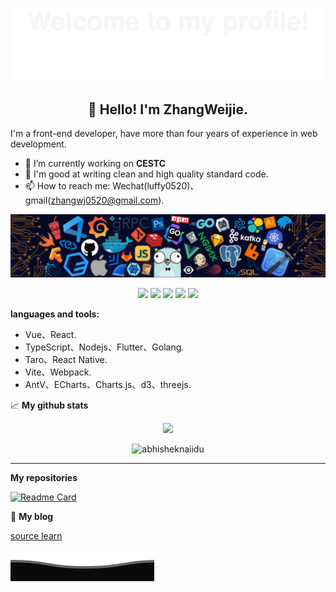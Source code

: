 ![](assets/Bottom_up.svg)

<h2 align="center">👋 Hello! I'm ZhangWeijie.</h2>

I'm a front-end developer, have more than four years of experience in web development.

- 🔭 I’m currently working on **CESTC**
- 🌱 I'm good at writing clean and high quality standard code.
- 📫 How to reach me: Wechat(luffy0520)、gmail(zhangwj0520@gmail.com).

<!--   my-header-img -->

![](./assets/header_.png)

<!--   my-kaggle
### My achievements on [kaggle](https://www.kaggle.com/andrej0marinchenko):

![competition_light](https://road-to-kaggle-grandmaster.vercel.app/api/badges/andrej0marinchenko/competition/light)
![dataset](https://road-to-kaggle-grandmaster.vercel.app/api/badges/andrej0marinchenko/dataset/light)
![notebook](https://road-to-kaggle-grandmaster.vercel.app/api/badges/andrej0marinchenko/notebook/light)
![discussion](https://road-to-kaggle-grandmaster.vercel.app/api/badges/andrej0marinchenko/discussion/light)
-->
<!--   my-icons -->
<p align="center">
    <a href="https://github.com/zhangwj0520/zhangwj0520"><img src="https://img.shields.io/badge/status-updating-brightgreen.svg"></a>
    <a href="https://github.com/vuejs/"><img src="https://img.shields.io/badge/Vue-3.3.4%2B-green.svg"></a>
    <a href="https://github.com/zhangwj0520/zhangwj0520/graphs/contributors"><img src="https://img.shields.io/github/contributors/zhangwj0520/zhangwj0520?color=blue"></a>
    <a href="https://github.com/zhangwj0520/zhangwj0520/stargazers"><img src="https://img.shields.io/github/stars/zhangwj0520/zhangwj0520.svg?logo=github"></a>
    <a href="https://github.com/zhangwj0520/zhangwj0520/network/members"><img src="https://img.shields.io/github/forks/zhangwj0520/zhangwj0520.svg?color=blue&logo=github"></a>
</p>

<!--   my-skils -->
<!--
| Property              | Data                                                                                                                                                                                                                                                                                                                                                                                                                                                                                                                                                                                                                                                                                                                                                                                                                                                                                                                                                                                                                                                                                                                                                                                                                                                                                                                                                                                                                                                                                                                                  |
| --------------------- | ------------------------------------------------------------------------------------------------------------------------------------------------------------------------------------------------------------------------------------------------------------------------------------------------------------------------------------------------------------------------------------------------------------------------------------------------------------------------------------------------------------------------------------------------------------------------------------------------------------------------------------------------------------------------------------------------------------------------------------------------------------------------------------------------------------------------------------------------------------------------------------------------------------------------------------------------------------------------------------------------------------------------------------------------------------------------------------------------------------------------------------------------------------------------------------------------------------------------------------------------------------------------------------------------------------------------------------------------------------------------------------------------------------------------------------------------------------------------------------------------------------------------------------- |
| **Language / IDE**    | ![Python Badge](https://img.shields.io/badge/-JavaScript-3776AB?style=flat&logo=JavaScript&logoColor=white) ![Pycharm Badge](https://img.shields.io/badge/-GoLang-3776AB?style=flat&logo=go&logoColor=white) ![Python Badge](https://img.shields.io/badge/-Node-3776AB?style=flat&logo=nodejs&logoColor=white)                                                                                                                                                                                                                                                                                                                                                                                                                                                                                                                                                                                                                                                                                                                                                                                                                                                                                                                                                                                                                                                                                                                                                                                                                        |
| **Domain Knownledge** | [![Vue](https://img.shields.io/badge/-Vue-01D277?style=flat&logoColor=white)](https://github.com/zhangwj0520/zhangwj0520) [![React Badge](https://img.shields.io/badge/-React-4C8CBF?style=flat&logoColor=white)](https://github.com/search?q=user%3ABEPb&type=Repositories) [![JavaScript Badge](https://img.shields.io/badge/-JavaScript-FF6600?style=flat&logoColor=white)](https://github.com/search?q=user%3ABEPb&type=Repositories)                                                                                                                                                                                                                                                                                                                                                                                                                                                                                                                                                                                                                                                                                                                                                                                                                                                                                                                                                                                                                                                                                             |
| **CI / CD**           | [![Markdown Badge](https://img.shields.io/badge/-Markdown-2088FF?style=flat&logo=Markdown&logoColor=white)](https://github.com/zhangwj0520/zhangwj0520) [![Github Badge](https://img.shields.io/badge/-Github%20-2088FF?style=flat&logo=Github&logoColor=white)](https://github.com/zhangwj0520/zhangwj0520) [![Github Actions Badge](https://img.shields.io/badge/-Git%20-2088FF?style=flat&logo=Git&logoColor=white)](https://github.com/zhangwj0520/zhangwj0520)                                                                                                                                                                                                                                                                                                                                                                                                                                                                                                                                                                                                                                                                                                                                                                                                                                                                                                                                                                                                                                                                   |
| **Databases**         | <img alt="MySQL" src="https://camo.githubusercontent.com/e863bc79abf7a53150665ce9eb1a93f4fb6183af46bc3fb345ee5562736eb23c/68747470733a2f2f696d672e736869656c64732e696f2f62616467652f4d7953514c2d2532333030662e7376673f6c6f676f3d6d7973716c266c6f676f436f6c6f723d7768697465" data-canonical-src="https://img.shields.io/badge/MySQL-%2300f.svg?logo=mysql&amp;logoColor=white" style="max-width: 100%;"> <img src="https://camo.githubusercontent.com/c44ec7dbcddd4dea22204197ce11e45bea3ef03ff97e45294bf66ea793527706/68747470733a2f2f696d672e736869656c64732e696f2f62616467652f2d53514c2d626c61636b3f7374796c653d666c61742d737175617265266c6f676f3d706f737467726573716c266c6f676f436f6c6f723d626c7565" alt="SQL" data-canonical-src="https://img.shields.io/badge/-SQL-black?style=flat-square&amp;logo=postgresql&amp;logoColor=blue" style="max-width: 100%;">                                                                                                                                                                                                                                                                                                                                                                                                                                                                                                                                                                                                                                                                     |
| **OS**                | <a target="_blank" rel="noopener noreferrer" href="https://camo.githubusercontent.com/b44114213a5a462903bd69611bb6846f1dc41fe6f3230bd37c67c3d4eb65f08c/68747470733a2f2f696d672e736869656c64732e696f2f62616467652f2d57696e646f77732d626c61636b3f7374796c653d666c61742d737175617265266c6f676f3d77696e646f7773266c6f676f436f6c6f723d626c7565"><img src="https://camo.githubusercontent.com/b44114213a5a462903bd69611bb6846f1dc41fe6f3230bd37c67c3d4eb65f08c/68747470733a2f2f696d672e736869656c64732e696f2f62616467652f2d57696e646f77732d626c61636b3f7374796c653d666c61742d737175617265266c6f676f3d77696e646f7773266c6f676f436f6c6f723d626c7565" alt="Windows" data-canonical-src="https://img.shields.io/badge/-Windows-black?style=flat-square&amp;logo=windows&amp;logoColor=blue" style="max-width: 100%;"></a> <a target="_blank" rel="noopener noreferrer" href="https://camo.githubusercontent.com/9c4bc049e33f41f122342a1714ccf872c34098a9f2c593c33c2322cf0129fa04/68747470733a2f2f696d672e736869656c64732e696f2f62616467652f2d5562756e74752d626c61636b3f7374796c653d666c61742d737175617265266c6f676f3d7562756e7475"><img src="https://camo.githubusercontent.com/9c4bc049e33f41f122342a1714ccf872c34098a9f2c593c33c2322cf0129fa04/68747470733a2f2f696d672e736869656c64732e696f2f62616467652f2d5562756e74752d626c61636b3f7374796c653d666c61742d737175617265266c6f676f3d7562756e7475" alt="Ubuntu" data-canonical-src="https://img.shields.io/badge/-Ubuntu-black?style=flat-square&amp;logo=ubuntu" style="max-width: 100%;"></a> | -->

**languages and tools:**

- Vue、React.
- TypeScript、Nodejs、Flutter、Golang.
- Taro、React Native.
- Vite、Webpack.
- AntV、ECharts、Charts.js、d3、threejs.

📈 **My github stats**

<p align="center"> 
  
  <img  src="https://github-readme-stats.vercel.app/api?username=zhangwj0520&show_icons=true&&icon_color=ffb300&bg_color=30,e96443,904e95&title_color=fdd835&text_color=fdd835&layout=compact" />

</p>
<p align="center"> 
  
  <img  src="https://github-readme-stats.vercel.app/api/top-langs?username=zhangwj0520&hide=handlebars&langs_count=8&layout=compact&bg_color=30,e96443,904e95&title_color=fff&text_color=fff" alt="abhisheknaiidu" />
</p>

---

**My repositories**

[![Readme Card](https://github-readme-stats.vercel.app/api/pin/?username=zhangwj0520&repo=zhangwj0520)](https://github.com/zhangwj0520/zhangwj0520)

📌 **My blog**

[source learn](Source.md)

![](assets/Bottom_down.svg)
